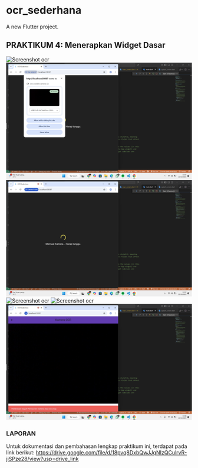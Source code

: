 # ocr_sederhana

A new Flutter project.

## PRAKTIKUM 4: Menerapkan Widget Dasar

![Screenshot ocr](images/01.png)
![Screenshot ocr](images/02.png)
![Screenshot ocr](images/03.png)
![Screenshot ocr](images/04.png)
![Screenshot ocr](images/05.png)
![Screenshot ocr](images/06.png)

### LAPORAN 
Untuk dokumentasi dan pembahasan lengkap praktikum ini, terdapat pada link berikut:
https://drive.google.com/file/d/18pvq8DxbQwJJqNIzQCulrvR-jiSPze28/view?usp=drive_link
